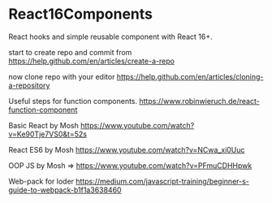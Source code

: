# React16Components
React hooks and simple reusable component with React 16+.

start to create repo and commit from https://help.github.com/en/articles/create-a-repo

now clone repo with your editor https://help.github.com/en/articles/cloning-a-repository

Useful steps for function components. https://www.robinwieruch.de/react-function-component

Basic React by Mosh https://www.youtube.com/watch?v=Ke90Tje7VS0&t=52s

React ES6 by Mosh https://www.youtube.com/watch?v=NCwa_xi0Uuc

OOP JS by Mosh => https://www.youtube.com/watch?v=PFmuCDHHpwk

Web-pack for loder https://medium.com/javascript-training/beginner-s-guide-to-webpack-b1f1a3638460
